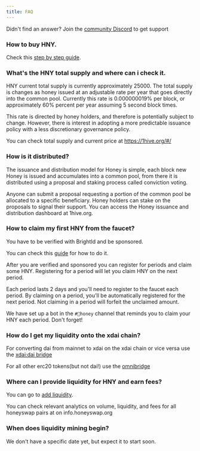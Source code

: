 ```yaml
---
title: FAQ
---
```


<Info>Didn't find an answer? Join the <a href="https://discord.gg/NTDBRNz">community Discord</a> to get support</Info>


### How to buy HNY.
Check this [step by step guide](href=https://medium.com/@whitecolidon/honey-token-how-to-buy-it-c48802e2e881).

### What's the HNY total supply and where can i check it.

HNY current total supply is currently approximately 25000. The total supply is changes as honey issued at an adjustable rate per year that goes directly into the common pool. Currently this rate is 0.000000019% per block, or approximately 60% percent per year assuming 5 second block times.

This rate is directed by honey holders, and therefore is potentially subject to change. However, there is interest in adopting a more predictable issuance policy with a less discretionary governance policy.


You can check total supply and current price at https://1hive.org/#/

### How is it distributed?

The issuance and distribution model for Honey is simple, each block new Honey is issued and accumulates into a common pool, from there it is distributed using a proposal and staking process called conviction voting.

Anyone can submit a proposal requesting a portion of the common pool be allocated to a specific beneficiary. Honey holders can stake on the proposals to signal their support. You can access the Honey issuance and distribution dashboard at 1hive.org.

### How to claim my first HNY from the faucet?

You have to be verified with BrightId and be sponsored.

You can check this [guide](https://medium.com/@whitecolidon/the-honey-faucet-ccd0d2a368db) for how to do it.

After you are verified and sponsored you can register for periods and claim some HNY. Registering for a period will let you claim HNY on the next period.


Each period lasts 2 days and you'll need to register to the faucet each period. By claiming on a period, you'll be automatically registered for the next period. Not claiming in a period will forfeit the unclaimed amount.

We have set up a bot in the `#🍯honey` channel that reminds you to claim your HNY each period. Don't forget!

### How do I get my liquidity onto the xdai chain?

For converting dai from mainnet to xdai on the xdai chain or vice versa use the [xdai:dai bridge](https://dai-bridge.poa.network/)

For all other erc20 tokens(but not dai!) use the [omnibridge](https://xdai-omnibridge.web.app/)


### Where can I provide liquidity for HNY and earn fees?

You can go to [add liquidity](https://honeyswap.org/#/add/).

You can check relevant analytics on volume, liquidity, and fees for all honeyswap pairs at on info.honeyswap.org


### When does liquidity mining begin?

We don't have a specific date yet, but expect it to start soon.
